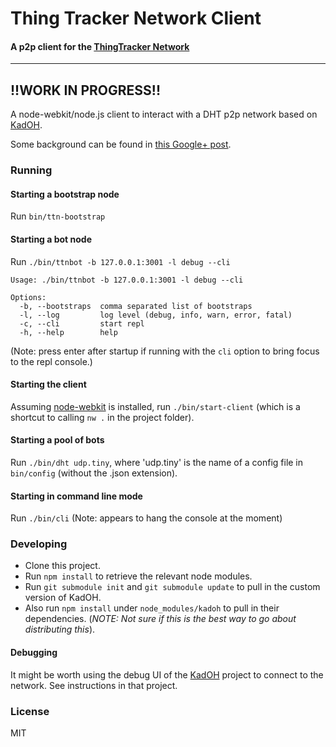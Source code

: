
Thing Tracker Network Client
=====================

#### A p2p client for the [ThingTracker Network](http://thingtracker.net)

----
!!WORK IN PROGRESS!!
----

A node-webkit/node.js client to interact with a DHT p2p network based on [KadOH](https://github.com/jinroh/kadoh).

Some background can be found in [this Google+ post](https://plus.google.com/u/0/106465579732448802787/posts/1yuLciyHbBA).

### Running
#### Starting a bootstrap node
Run `bin/ttn-bootstrap`

#### Starting a bot node
Run `./bin/ttnbot -b 127.0.0.1:3001 -l debug --cli`

```
Usage: ./bin/ttnbot -b 127.0.0.1:3001 -l debug --cli

Options:
  -b, --bootstraps  comma separated list of bootstraps
  -l, --log         log level (debug, info, warn, error, fatal)
  -c, --cli         start repl
  -h, --help        help
```
(Note: press enter after startup if running with the `cli` option to bring focus to the repl console.)

#### Starting the client
Assuming [node-webkit](https://github.com/rogerwang/node-webkit) is installed, run `./bin/start-client` (which is a shortcut to calling `nw .` in the project folder).

#### Starting a pool of bots
Run `./bin/dht udp.tiny`, where 'udp.tiny' is the name of a config file in `bin/config` (without the .json extension).

#### Starting in command line mode
Run `./bin/cli`
(Note: appears to hang the console at the moment)


### Developing
* Clone this project.
* Run `npm install` to retrieve the relevant node modules.
* Run `git submodule init` and `git submodule update` to pull in the custom version of KadOH.
* Also run `npm install` under `node_modules/kadoh` to pull in their dependencies. (_NOTE: Not sure if this is the best way to go about distributing this_).

#### Debugging
It might be worth using the debug UI of the [KadOH](https://github.com/jinroh/kadoh) project to connect to the network. See instructions in that project.


### License
MIT